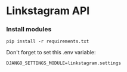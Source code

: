 # Linkstagram API

### Install modules
```
pip install -r requirements.txt
```

Don't forget to set this .env variable:
```
DJANGO_SETTINGS_MODULE=linkstagram.settings
```
